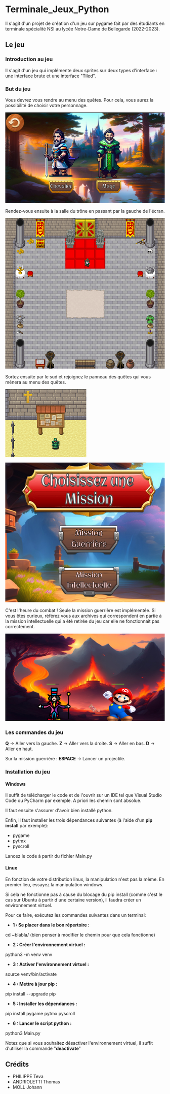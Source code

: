 # Terminale_Jeux_Python
Il s'agit d'un projet de création d'un jeu sur pygame fait par des étudiants en terminale spécialité NSI au lycée Notre-Dame de Bellegarde (2022-2023).

## Le jeu

### Introduction au jeu
Il s'agit d'un jeu qui implémente deux sprites sur deux types d'interface : une interface brute et une interface "Tiled".

### But du jeu

Vous devrez vous rendre au menu des quêtes. Pour cela, vous aurez la possibilité de choisir votre personnage.

![Choix_Perso](README_Assets/choix_perso.png)

Rendez-vous ensuite à la salle du trône en passant par la gauche de l'écran.

![Salle_Trone](README_Assets/salle_trone.png)

Sortez ensuite par le sud et rejoignez le panneau des quêtes qui vous mènera au menu des quêtes.

![Panneau_Quetes](README_Assets/panneau_quetes.png)

![Choix_Quetes](README_Assets/choix_quetes.png)

C'est l'heure du combat ! Seule la mission guerrière est implémentée. Si vous êtes curieux, référez vous aux archives qui correspondent en partie à la mission intellectuelle qui a été retirée du jeu car elle ne fonctionnait pas correctement.

![Combat_Mage](README_Assets/combat_mage.png)

### Les commandes du jeu

**Q** -> Aller vers la gauche.
**Z** -> Aller vers la droite.
**S** -> Aller en bas.
**D** -> Aller en haut.

Sur la mission guerrière :
**ESPACE** -> Lancer un projectile.

### Installation du jeu
#### Windows
Il suffit de télécharger le code et de l'ouvrir sur un IDE tel que Visual Studio Code ou PyCharm par exemple. A priori les chemin sont absolue.

Il faut ensuite s'assurer d'avoir bien installé python.

Enfin, il faut installer les trois dépendances suivantes (à l'aide d'un **pip install** par exemple):
- pygame
- pytmx
- pyscroll

Lancez le code à partir du fichier Main.py

#### Linux
En fonction de votre distribution linux, la manipulation n'est pas la même. En premier lieu, essayez la manipulation windows.

Si cela ne fonctionne pas à cause du blocage du pip install (comme c'est le cas sur Ubuntu à partir d'une certaine version), il faudra créer un environnement virtuel.

Pour ce faire, exécutez les commandes suivantes dans un terminal: 

- **1 : Se placer dans le bon répertoire :**

cd ~blabla/ (bien penser à modifier le chemin pour que cela fonctionne)

- **2 : Créer l'environnement virtuel :**

python3 -m venv venv

- **3 : Activer l'environnement virtuel :**

source venv/bin/activate

- **4 : Mettre à jour pip :**

pip install --upgrade pip

- **5 : Installer les dépendances :**

pip install pygame pytmx pyscroll

- **6 : Lancer le script python :**

python3 Main.py

Notez que si vous souhaitez désactiver l'environnement virtuel, il suffit d'utiliser la commande "**deactivate**"

## Crédits
- PHILIPPE Teva
- ANDRIOLETTI Thomas
- MOLL Johann
